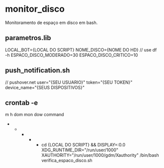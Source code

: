 # monitor_disco
Monitoramento de espaço em disco em bash.

## parametros.lib
LOCAL_BOT={LOCAL DO SCRIPT}
NOME_DISCO={NOME DO HD} // use df -h
ESPACO_DISCO_MODERADO=30
ESPACO_DISCO_CRITICO=10

## push_notification.sh
// pushover.net
user="{SEU USUARIO}"
token="{SEU TOKEN}"
device_name="{SEUS DISPOSITIVOS}"

## crontab -e
m h  dom mon dow   command
* * * * * cd {LOCAL DO SCRIPT} && DISPLAY=:0.0 XDG_RUNTIME_DIR="/run/user/1000" XAUTHORITY="/run/user/1000/gdm/Xauthority" /bin/bash verifica_espaco_disco.sh
